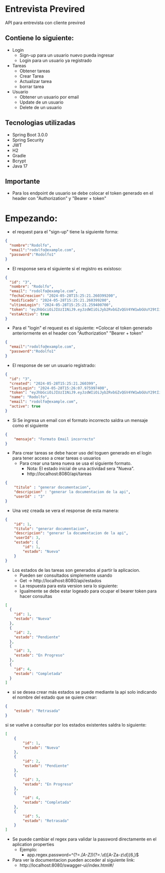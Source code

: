 # Entrevista Previred
API para entrevista con cliente previred

## Contiene lo siguiente:
  * Login
    * Sign-up para un usuario nuevo pueda ingresar
    * Login para un usuario ya registrado
  * Tareas
    * Obtener tareas
    * Crear Tarea
    * Actualizar tarea
    * borrar tarea
  * Usuario
    * Obtener un usuario por email
    * Update de un usuario
    * Delete de un usuario

## Tecnologias utilizadas
* Spring Boot 3.0.0
* Spring Security
* JWT
* H2
* Gradle
* Bcrypt
* Java 17

## Importante
* Para los endpoint de usuario se debe colocar el token generado en el header con "Authorization" y "Bearer + token"

# Empezando:
* el request para el "sign-up" tiene la siguiente forma:
```json
{
  "nombre":"Rodolfo",
  "email":"rodolfo@example.com",
  "password":"Rodolfo1"
}
```
* El response sera el siguiente si el registro es existoso:
```json
{
  "id": "3",
  "nombre": "Rodolfo",
  "email": "rodolfo@example.com",
  "fechaCreacion": "2024-05-28T15:25:21.260399200",
  "modificado": "2024-05-28T15:25:21.260399200",
  "ultimoLogin": "2024-05-28T15:25:21.259400700",
  "token": "eyJhbGciOiJIUzI1NiJ9.eyJzdWIiOiJyb2RvbGZvQGV4YW1wbGUuY29tIiwiaWF0IjoxNzE2OTI0MzIxLCJleHAiOjE3MTY5MjQ2MjF9.GbXLJJ33pc_36kqQ9ntXY-XO5RdeHJ1MOAxtp6eaS9w",
  "estaActivo": true
}
```
* Para el "login" el request es el siguiente:
  *Colocar el token generado anteriormente en el header con "Authorization" "Bearer + token" 
```json
{
  "email":"rodolfo@example.com",
  "password":"Rodolfo1"
}

```
* El response de ser un usuario registrado:
```json
{
  "id": "3",
  "created": "2024-05-28T15:25:21.260399",
  "lastLogin": "2024-05-28T15:26:07.975997400",
  "token": "eyJhbGciOiJIUzI1NiJ9.eyJzdWIiOiJyb2RvbGZvQGV4YW1wbGUuY29tIiwiaWF0IjoxNzE2OTI0MzY3LCJleHAiOjE3MTY5MjQ2Njd9.2Rk10IUXEZg1NZDdMAmYi9Db0Mo7pKYCllJIMXrsIGo",
  "name": "Rodolfo",
  "email": "rodolfo@example.com",
  "active": true
}
```
* Si Se ingresa un email con el formato incorrecto saldra un mensaje como el siguiente

```json
{
    "mensaje": "Formato Email incorrecto"
}
```
* Para crear tareas se debe hacer uso del toguen generado en el login para tener acceso a crear tareas o usuarios
  * Para crear una tarea nueva se usa el siguiente formato.
    * Nota: El estado inicial de una actividad sera "Nueva".
    * http://localhost:8080/api/tareas
```json
{
    "titulo" : "generar documentacion",
    "descripcion" : "generar la documentacion de la api",
    "userId" : "3"
}
```
* Una vez creada se vera el response de esta manera:

```json
{
    "id": 1,
    "titulo": "generar documentacion",
    "descripcion": "generar la documentacion de la api",
    "userId": 3,
    "estado": {
        "id": 1,
        "estado": "Nueva"
    }
}
```
* Los estados de las tareas son generados al partir la aplicacion.
  * Pueden ser consultados simplemente usando
  * Get -> http://localhost:8080/api/estados
  * La respuesta para esta version sera lo siguiente:
  * Igualmente se debe estar logeado para ocupar el bearer token para hacer consultas
````json
[
  {
    "id": 1,
    "estado": "Nueva"
  },
  {
    "id": 2,
    "estado": "Pendiente"
  },
  {
    "id": 3,
    "estado": "En Progreso"
  },
  {
    "id": 4,
    "estado": "Completada"
  }
]
````

* si se desea crear más estados se puede mediante la api solo indicando el nombre del estado que se quiere crear:

````json
{
    "estado": "Retrasada"
}
````
si se vuelve a consultar por los estados existentes saldra lo siguiente:

````json
[
    {
        "id": 1,
        "estado": "Nueva"
    },
    {
        "id": 2,
        "estado": "Pendiente"
    },
    {
        "id": 3,
        "estado": "En Progreso"
    },
    {
        "id": 4,
        "estado": "Completada"
    },
    {
        "id": 5,
        "estado": "Retrasada"
    }
]
````

* Se puede cambiar el regex para validar la password directamente en el aplication properties
  * Ejemplo:
    * app.regex.password=^(?=.*[A-Z])(?=.*\\d)[A-Za-z\\d]{6,}$
* Para ver la documentacion pueden acceder al siguiente link:
    * http://localhost:8080/swagger-ui/index.html#/